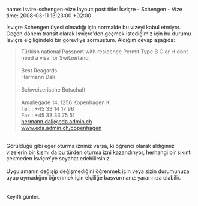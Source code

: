 name: isvire-schengen-vize
layout: post
title: İsviçre - Schengen - Vize
time: 2008-03-11 13:23:00 +02:00

İsviçre Schengen üyesi olmadığı için normalde bu vizeyi kabul etmiyor. Geçen dönem transit olarak İsviçre'den geçmek istediğimiz için bu durumu İsviçre elçiliğindeki bir görevliye sormuştum. Aldığım cevap aşağıda:<br /><blockquote>Türkish national Passport with residence Permit Type B C or H dont need a visa for Switzerland.<br /><br />Best Reagards<br />Hermann Dali<br /><br />Schweizerische Botschaft<br /><br />Amaliegade 14, 1256 Kopenhagen K<br />Tel.        : +45 33 14 17 96<br />Fax        : +45 33 33 75 51<br />hermann.dali@eda.admin.ch<br />www.eda.admin.ch/copenhagen</blockquote><br />Görüldüğü gibi eğer oturma izniniz varsa, ki öğrenci olarak aldığımız vizelerin bir kısmı da bu türden oturma izni kazandırıyor, herhangi bir sıkıntı çekmeden İsviçre'ye seyahat edebilirsiniz.<br /><br />Uygulamanın değişip değişmediğini öğrenmek için veya sizin durumunuza uyup uymadığını öğrenmek için elçiliğe başvurmanız yararınıza olabilir.<br /><br /><br />Keyifli günler.
